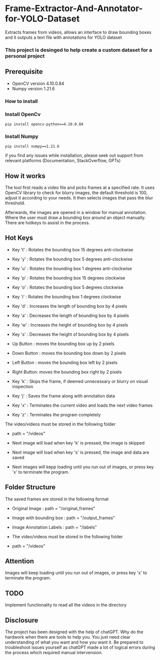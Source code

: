 # Frame-Extractor-And-Annotator-for-YOLO-Dataset
Extracts frames from videos, allows an interface to draw bounding boxes and it outputs a text file with annotations for YOLO dataset


### This project is desinged to help create a custom dataset for a personal project

## Prerequisite
- OpenCV   version 4.10.0.84
- Numpy    version 1.21.6

### How to install
### Install OpenCv
```
pip install opencv-python==4.10.0.84
```
### Install Numpy
```
pip install numpy==1.21.6
```

if you find any issues while installation, please seek out support from relevant platforms (Documentation, StackOverflow, GPTs)

## How it works
The tool first reads a video file and picks frames at a specified rate. It uses OpenCV library to check for blurry images, the default threshold is 100, adjust it according to your needs. It then selects images that pass the blur threshold.

Afterwards, the images are opened in a window for manual annotation. Where the user must draw a bounding box around an object manually. There are hotkeys to assist in the process.

## Hot Keys

- Key 't'     : Rotates the bounding box 15 degrees anti-clockwise
- Key 'y'     : Rotates the bounding box 5 degrees anti-clockwise
- Key 'u'     : Rotates the bounding box 1 degrees anti-clockwise

- Key 'p'     : Rotates the bounding box 15 degrees clockwise
- Key 'o'     : Rotates the bounding box 5 degrees clockwise
- Key 'i'     : Rotates the bounding box 1 degrees clockwise

- Key 'd'     : Increases the length of bounding box by 4 pixels
- Key 'a'     : Decreases the length of bounding box by 4 pixels

- Key 'w'     : Increases the height of bounding box by 4 pixels
- Key 's'     : Decreases the height of bounding box by 4 pixels

- Up Button   :   moves the bounding box up by 2 pixels
- Down Button :   moves the bounding box down by 2 pixels
- Left Button :   moves the bounding box left by 2 pixels
- Right Button:   moves the bounding box right by 2 pixels

- Key 'k'     : Skips the frame, if deemed unnecessary or blurry on visual inspection
- Key 'j'     : Saves the frame along with annotation data

- Key 'x'     : Terminates the current video and loads the next video frames
- Key 'z'     : Terminates the program completely


The video/videos must be stored in the following folder
- path = "/videos"

- Next image will load when key 'k' is pressed, the image is skipped
- Next image will load when key 's' is pressed, the image and data are saved

- Next images will kepp loading until you run out of images, or press key 'x' to terminate the program.

## Folder Structure
The saved frames are stored in the following format
- Original Image              :   path = "/original_frames"
- Image with bounding box     :   path = "/output_frames"
- Image Annotation Labels     :   path = "/labels"

- The video/videos must be stored in the following folder
- path = "/videos"


## Attention
Images will keep loading until you run out of images, or press key 'x' to terminate the program.

## TODO
Implement functionality to read all the videos in the directory

## Disclosure
The project has been designed with the help of chatGPT. Why do the hardwork when there are tools to help you. You just need clear understanding of what you want and how you want it. Be prepared to troubleshoot issues yourself as chatGPT made a lot of logical errors during the process which required manual intervension.
